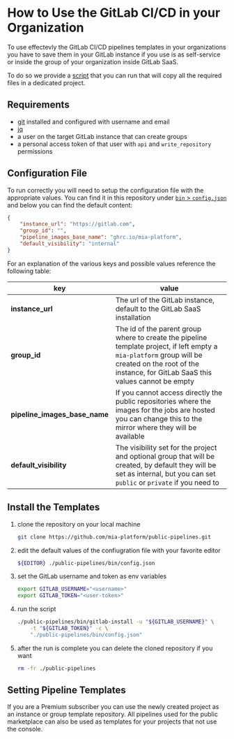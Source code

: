 # How to Use the GitLab CI/CD in your Organization

To use effectevly the GitLab CI/CD pipelines templates in your organizations you have to save them in your
GitLab instance if you use is as self-service or inside the group of your organization inside GitLab SaaS.

To do so we provide a [script](../bin/gitlab-install) that you can run that will copy all the required files in a dedicated
project.

## Requirements

- [git] installed and configured with username and email
- [jq]
- a user on the target GitLab instance that can create groups
- a personal access token of that user with `api` and `write_repository` permissions

## Configuration File

To run correctly you will need to setup the configuration file with the appropriate values. You can find it in this
repository under [`bin` > `config.json`](../bin/config.json) and below you can find the default content:

```json
{
	"instance_url": "https://gitlab.com",
	"group_id": "",
	"pipeline_images_base_name": "ghrc.io/mia-platform",
	"default_visibility": "internal"
}
```

For an explanation of the various keys and possible values reference the following table:

| key | value |
| --- | --- |
| **instance_url** | The url of the GitLab instance, default to the GitLab SaaS installation |
| **group_id** | The id of the parent group where to create the pipeline template project, if left empty a `mia-platform` group will be created on the root of the instance, for GitLab SaaS this values cannot be empty |
| **pipeline_images_base_name** | If you cannot access directly the public repositories where the images for the jobs are hosted you can change this to the mirror where they will be available |
| **default_visibility** | The visibility set for the project and optional group that will be created, by default they will be set as internal, but you can set `public` or `private` if you need to |

## Install the Templates

1. clone the repository on your local machine

	```sh
	git clone https://github.com/mia-platform/public-pipelines.git
	```

1. edit the default values of the confiugration file with your favorite editor

	```sh
	${EDITOR} ./public-pipelines/bin/config.json
	```

1. set the GitLab username and token as env variables

	```sh
	export GITLAB_USERNAME="<username>"
	export GITLAB_TOKEN="<user-token>"
	```

1. run the script

	```sh
	./public-pipelines/bin/gitlab-install -u "${GITLAB_USERNAME}" \
		-t "${GITLAB_TOKEN}" -c \
		"./public-pipelines/bin/config.json"
	```

1. after the run is complete you can delete the cloned repository if you want

	```sh
	rm -fr ./public-pipelines
	```

## Setting Pipeline Templates

If you are a Premium subscriber you can use the newly created project as an instance or group template repository.
All pipelines used for the public marketplace can also be used as templates for your projects that not use the console.

[git]: https://git-scm.com (Git is a free and open source distributed version control system )
[jq]: https://jqlang.github.io/jq/ (jq is a lightweight and flexible command-line JSON processor)
